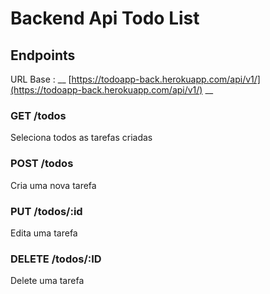 # Backend Api Todo List

## Endpoints
URL Base : __ [https://todoapp-back.herokuapp.com/api/v1/](https://todoapp-back.herokuapp.com/api/v1/) __

### GET /todos
Seleciona todos as tarefas criadas

### POST /todos
Cria uma nova tarefa

### PUT /todos/:id
Edita uma tarefa

### DELETE /todos/:ID
Delete uma tarefa

